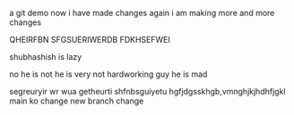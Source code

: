 a git demo
now i have made changes
again i am making more and more changes

QHEIRFBN SFGSUERIWERDB   FDKHSEFWEI 

shubhashish is lazy

no he is not he is very not hardworking guy he is mad

segreuryir wr wua getheurti shfnbsguiyetu hgfjdgsskhgb,vmnghjkjhdhfjgkl 
main ko change
new branch change
